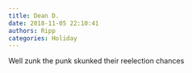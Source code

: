 ```yaml
---
title: Dean D.
date: 2018-11-05 22:10:41
authors: Ripp
categories: Holiday
---
```


 Well zunk the punk skunked their reelection chances